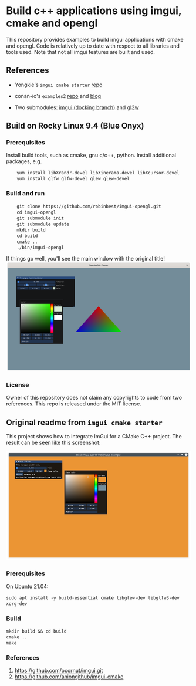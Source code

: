 # Build c++ applications using imgui, cmake and opengl

This repository provides examples to build imgui applications with cmake and opengl. Code is relatively up to date with respect to all libraries and tools used. Note that not all imgui features are built and used.


## References
- Yongkie's `imgui cmake starter` [repo](https://gitlab.com/ywiyogo/imgui-cmake-starter.git)

- conan-io's `examples2` [repo](https://github.com/conan-io/examples2.git) and [blog](https://blog.conan.io/2019/06/26/An-introduction-to-the-Dear-ImGui-library.html)

- Two submodules: [imgui (docking branch)](https://github.com/ocornut/imgui.git) and [gl3w](https://github.com/skaslev/gl3w.git)


## Build on Rocky Linux 9.4 (Blue Onyx)

### Prerequisites

Install build tools, such as cmake, gnu c/c++, python. Install additional packages, e.g.

```
    yum install libXrandr-devel libXinerama-devel libXcursor-devel
    yum install glfw glfw-devel glew glew-devel
```


### Build and run

```
    git clone https://github.com/robinbest/imgui-opengl.git
    cd imgui-opengl
    git submodule init
    git submodule update
    mkdir build
    cd build
    cmake ..
    ./bin/imgui-opengl
```

If things go well, you'll see the main window with the original title!
![OpenGL Example](./images/opengl0.png)

### License

Owner of this repository does not claim any copyrights to code from two references. This repo is released under the MIT license.


## Original readme from `imgui cmake starter`

This project shows how to integrate ImGui for a CMake C++ project. The result can be seen like this screenshot:

![CMake Example](./images/screenshot.png)

### Prerequisites

On Ubuntu 21.04:

```
sudo apt install -y build-essential cmake libglew-dev libglfw3-dev xorg-dev
```

### Build

```
mkdir build && cd build
cmake ..
make
```

### References

1. https://github.com/ocornut/imgui.git
2. https://github.com/aniongithub/imgui-cmake